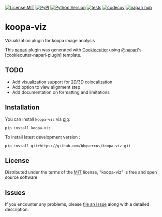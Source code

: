 [![License MIT](https://img.shields.io/pypi/l/koopa-viz.svg?color=green)](https://github.com/bbquercus/koopa-viz/raw/main/LICENSE)
[![PyPI](https://img.shields.io/pypi/v/koopa-viz.svg?color=green)](https://pypi.org/project/koopa-viz)
[![Python Version](https://img.shields.io/pypi/pyversions/koopa-viz.svg?color=green)](https://python.org)
[![tests](https://github.com/bbquercus/koopa-viz/workflows/tests/badge.svg)](https://github.com/bbquercus/koopa-viz/actions)
[![codecov](https://codecov.io/gh/bbquercus/koopa-viz/branch/main/graph/badge.svg)](https://codecov.io/gh/bbquercus/koopa-viz)
[![napari hub](https://img.shields.io/endpoint?url=https://api.napari-hub.org/shields/koopa-viz)](https://napari-hub.org/plugins/koopa-viz)

# koopa-viz

Vizualization plugin for koopa image analysis

This [napari] plugin was generated with [Cookiecutter] using [@napari]'s [cookiecutter-napari-plugin] template.

## TODO

* Add visualization support for 2D/3D colocalization
* Add option to view alignment step
* Add documentation on formatting and limitations

## Installation

You can install `koopa-viz` via [pip]:

    pip install koopa-viz

To install latest development version :

    pip install git+https://github.com/bbquercus/koopa-viz.git

## License

Distributed under the terms of the [MIT] license, "koopa-viz" is free and open source software

## Issues

If you encounter any problems, please [file an issue] along with a detailed description.

[napari]: https://github.com/napari/napari
[Cookiecutter]: https://github.com/audreyr/cookiecutter
[@napari]: https://github.com/napari
[MIT]: http://opensource.org/licenses/MIT
[file an issue]: https://github.com/bbquercus/koopa-viz/issues
[pip]: https://pypi.org/project/pip/
